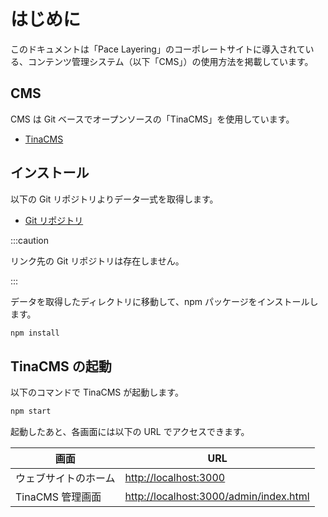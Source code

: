 # はじめに

このドキュメントは「Pace Layering」のコーポレートサイトに導入されている、コンテンツ管理システム（以下「CMS」）の使用方法を掲載しています。

## CMS

CMS は Git ベースでオープンソースの「TinaCMS」を使用しています。

- [TinaCMS](https://tina.io/)

## インストール

以下の Git リポジトリよりデータ一式を取得します。

- [Git リポジトリ](#)

:::caution

リンク先の Git リポジトリは存在しません。

:::

データを取得したディレクトリに移動して、npm パッケージをインストールします。

```bash npm2yarn
npm install
```

## TinaCMS の起動

以下のコマンドで TinaCMS が起動します。

```bash npm2yarn
npm start
```

起動したあと、各画面には以下の URL でアクセスできます。

| 画面 | URL |
| --- | --- |
| ウェブサイトのホーム | [http://localhost:3000](http://localhost:3000/) |
| TinaCMS 管理画面 | [http://localhost:3000/admin/index.html](http://localhost:3000/admin/index.html) |
